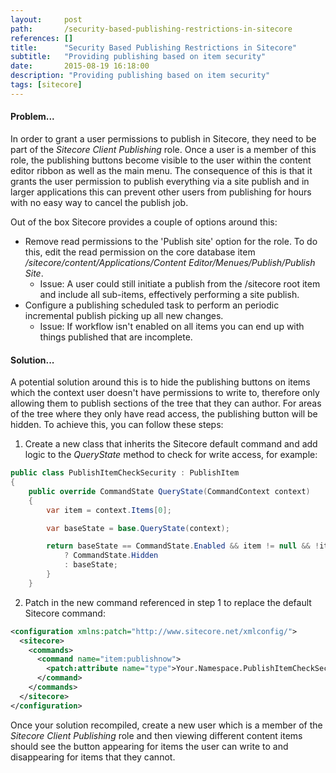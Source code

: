 ```yaml
---
layout:     post
path:       /security-based-publishing-restrictions-in-sitecore
references: []
title:      "Security Based Publishing Restrictions in Sitecore"
subtitle:   "Providing publishing based on item security"
date:       2015-08-19 16:18:00
description: "Providing publishing based on item security"
tags: [sitecore]
---
```


#### Problem...

In order to grant a user permissions to publish in Sitecore, they need to be part
of the *Sitecore Client Publishing* role. Once a user is a member of this role,
the publishing buttons become visible to the user within the content editor ribbon
as well as the main menu. The consequence of this is that it grants the user permission
to publish everything via a site publish and in larger applications this can prevent
other users from publishing for hours with no easy way to cancel the publish job.

Out of the box Sitecore provides a couple of options around this:

- Remove read permissions to the 'Publish site' option for the role. To do this, edit the read permission on the core database item */sitecore/content/Applications/Content Editor/Menues/Publish/Publish Site*.
  - Issue: A user could still initiate a publish from the /sitecore root item and include
all sub-items, effectively performing a site publish.
- Configure a publishing scheduled task to perform an periodic incremental publish picking up all new changes.
  - Issue: If workflow isn't enabled on all items you can end up with things published
that are incomplete.

#### Solution...

A potential solution around this is to hide the publishing buttons on items which the
context user doesn't have permissions to write to, therefore only allowing them to publish
sections of the tree that they can author. For areas of the tree where they only have read
access, the publishing button will be hidden. To achieve this, you can follow these steps:

1. Create a new class that inherits the Sitecore default command and add logic to the
*QueryState* method to check for write access, for example:
```csharp
public class PublishItemCheckSecurity : PublishItem
{
    public override CommandState QueryState(CommandContext context)
    {
        var item = context.Items[0];

        var baseState = base.QueryState(context);

        return baseState == CommandState.Enabled && item != null && !item.Security.CanWrite(Context.User)
            ? CommandState.Hidden
            : baseState;
        }
    }
```
2. Patch in the new command referenced in step 1 to replace the default Sitecore command:
```xml
<configuration xmlns:patch="http://www.sitecore.net/xmlconfig/">
  <sitecore>
    <commands>
      <command name="item:publishnow">
        <patch:attribute name="type">Your.Namespace.PublishItemCheckSecurity, Your.Namespace</patch:attribute>
      </command>
    </commands>
  </sitecore>
</configuration>
```

Once your solution recompiled, create a new user which is a member of the *Sitecore Client Publishing*
role and then viewing different content items should see the button appearing for items
the user can write to and disappearing for items that they cannot.
